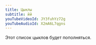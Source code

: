 ```yaml
---
title: Цыклы
subtitle: йй
youTubeVideoId: JY3fuhYz72g
youTubeAudioId: X2mA6L7qgns
---
```

Этот список цыклов будет пополняться.
